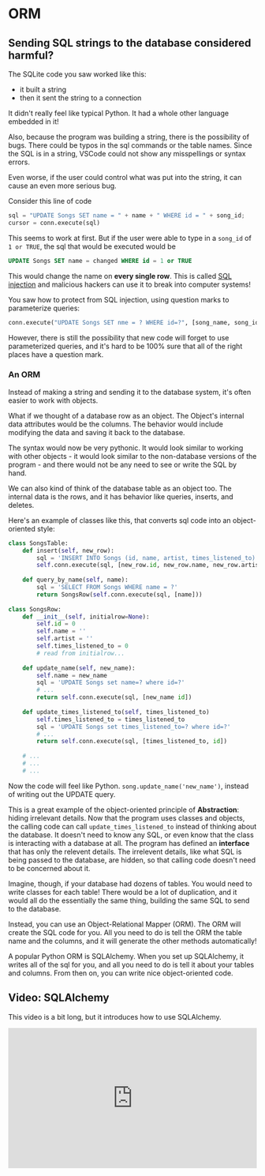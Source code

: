 # ORM

## Sending SQL strings to the database considered harmful?

The SQLite code you saw worked like this: 
- it built a string
- then it sent the string to a connection

It didn't really feel like typical Python. It had a whole other language embedded in it!

Also, because the program was building a string, there is the possibility of bugs. There could be typos in the sql commands or the table names. Since the SQL is in a string, VSCode could not show any misspellings or syntax errors.

Even worse, if the user could control what was put into the string, it can cause an even more serious bug.

Consider this line of code

```python
sql = "UPDATE Songs SET name = " + name + " WHERE id = " + song_id;
cursor = conn.execute(sql)
```

This seems to work at first. But if the user were able to type in a `song_id` of `1 or TRUE`, the sql that would be executed would be

```sql
UPDATE Songs SET name = changed WHERE id = 1 or TRUE
```

This would change the name on **every single row**. This is called [SQL injection](https://en.wikipedia.org/wiki/SQL_injection) and malicious hackers can use it to break into computer systems!

You saw how to protect from SQL injection, using question marks to parameterize queries:

```python
conn.execute("UPDATE Songs SET nme = ? WHERE id=?", [song_name, song_id])
```

However, there is still the possibility that new code will forget to use parameterized queries, and it's hard to be 100% sure that all of the right places have a question mark.

### An ORM

Instead of making a string and sending it to the database system, it's often easier to work with objects.

What if we thought of a database row as an object. The Object's internal data attributes would be the columns. The behavior would include modifying the data and saving it back to the database.

The syntax would now be very pythonic. It would look similar to working with other objects - it would look similar to the non-database versions of the program - and there would not be any need to see or write the SQL by hand.

We can also kind of think of the database table as an object too. The internal data is the rows, and it has behavior like queries, inserts, and deletes.

Here's an example of classes like this, that converts sql code into an object-oriented style:

```python
class SongsTable:
    def insert(self, new_row):
        sql = 'INSERT INTO Songs (id, name, artist, times_listened_to) values (?, ?, ?, ?)'
        self.conn.execute(sql, [new_row.id, new_row.name, new_row.artist, new_row.times_listened_to])
        
    def query_by_name(self, name):
        sql = 'SELECT FROM Songs WHERE name = ?' 
        return SongsRow(self.conn.execute(sql, [name]))
        
class SongsRow:
    def __init__(self, initialrow=None):
        self.id = 0
        self.name = ''
        self.artist = ''
        self.times_listened_to = 0
        # read from initialrow...
        
    def update_name(self, new_name):
        self.name = new_name
        sql = 'UPDATE Songs set name=? where id=?'
        # ...
        return self.conn.execute(sql, [new_name id])
        
    def update_times_listened_to(self, times_listened_to)
        self.times_listened_to = times_listened_to
        sql = 'UPDATE Songs set times_listened_to=? where id=?'
        # ...
        return self.conn.execute(sql, [times_listened_to, id])
    
    # ...
    # ...
    # ...
```

Now the code will feel like Python. `song.update_name('new_name')`, instead of writing out the UPDATE query.

This is a great example of the object-oriented principle of **Abstraction**: hiding irrelevant details. Now that the program uses classes and objects, the calling code can call `update_times_listened_to` instead of thinking about the database. It doesn't need to know any SQL, or even know that the class is interacting with a database at all. The program has defined an **interface** that has only the relevent details. The irrelevent details, like what SQL is being passed to the database, are hidden, so that calling code doesn't need to be concerned about it.

Imagine, though, if your database had dozens of tables. You would need to write classes for each table! There would be a lot of duplication, and it would all do the essentially the same thing, building the same SQL to send to the database.

Instead, you can use an Object-Relational Mapper (ORM). The ORM  will create the SQL code for you. All you need to do is tell the ORM the table name and the columns, and it will generate the other methods automatically!

A popular Python ORM is SQLAlchemy. When you set up SQLAlchemy, it writes all of the sql for you, and all you need to do is tell it about your tables and columns. From then on, you can write nice object-oriented code.

## Video: SQLAlchemy

This video is a bit long, but it introduces how to use SQLAlchemy.

<div style="position: relative; padding-bottom: 56.25%; height: 0;"><iframe src="https://www.youtube.com/embed/70mNRClYJko" title="YouTube video player" frameborder="0" allow="accelerometer; autoplay; clipboard-write; encrypted-media; gyroscope; picture-in-picture" allowfullscreen style="position: absolute; top: 0; left: 0; width: 100%; height: 100%;"></iframe></div>
